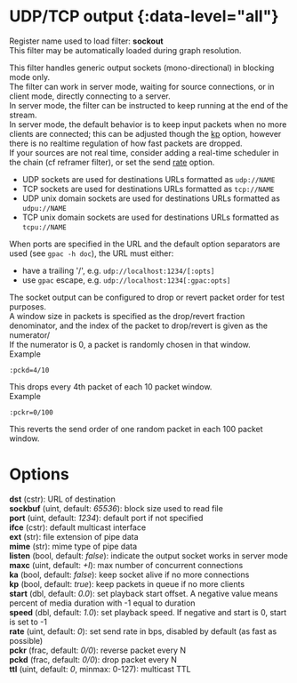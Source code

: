 <!-- automatically generated - do not edit, patch gpac/applications/gpac/gpac.c -->

# UDP/TCP output {:data-level="all"}   
  
Register name used to load filter: __sockout__  
This filter may be automatically loaded during graph resolution.  
  
This filter handles generic output sockets (mono-directional) in blocking mode only.  
The filter can work in server mode, waiting for source connections, or in client mode, directly connecting to a server.  
In server mode, the filter can be instructed to keep running at the end of the stream.  
In server mode, the default behavior is to keep input packets when no more clients are connected; this can be adjusted though the [kp](#kp) option, however there is no realtime regulation of how fast packets are dropped.  
If your sources are not real time, consider adding a real-time scheduler in the chain (cf reframer filter), or set the send [rate](#rate) option.  
  

- UDP sockets are used for destinations URLs formatted as `udp://NAME`  
- TCP sockets are used for destinations URLs formatted as `tcp://NAME`  
- UDP unix domain sockets are used for destinations URLs formatted as `udpu://NAME`  
- TCP unix domain sockets are used for destinations URLs formatted as `tcpu://NAME`  

  
When ports are specified in the URL and the default option separators are used (see `gpac -h doc`), the URL must either:  

- have a trailing '/', e.g. `udp://localhost:1234/[:opts]`  
- use `gpac` escape, e.g. `udp://localhost:1234[:gpac:opts]`  

  
The socket output can be configured to drop or revert packet order for test purposes.  
A window size in packets is specified as the drop/revert fraction denominator, and the index of the packet to drop/revert is given as the numerator/  
If the numerator is 0, a packet is randomly chosen in that window.  
Example
```
:pckd=4/10
``` 

This drops every 4th packet of each 10 packet window.  
Example
```
:pckr=0/100
```  

This reverts the send order of one random packet in each 100 packet window.  
  

# Options    
  
<a id="dst">__dst__</a> (cstr): URL of destination  
<a id="sockbuf">__sockbuf__</a> (uint, default: _65536_): block size used to read file  
<a id="port">__port__</a> (uint, default: _1234_): default port if not specified  
<a id="ifce">__ifce__</a> (cstr): default multicast interface  
<a id="ext">__ext__</a> (str): file extension of pipe data  
<a id="mime">__mime__</a> (str): mime type of pipe data  
<a id="listen">__listen__</a> (bool, default: _false_): indicate the output socket works in server mode  
<a id="maxc">__maxc__</a> (uint, default: _+I_): max number of concurrent connections  
<a id="ka">__ka__</a> (bool, default: _false_): keep socket alive if no more connections  
<a id="kp">__kp__</a> (bool, default: _true_): keep packets in queue if no more clients  
<a id="start">__start__</a> (dbl, default: _0.0_): set playback start offset. A negative value means percent of media duration with -1 equal to duration  
<a id="speed">__speed__</a> (dbl, default: _1.0_): set playback speed. If negative and start is 0, start is set to -1  
<a id="rate">__rate__</a> (uint, default: _0_): set send rate in bps, disabled by default (as fast as possible)  
<a id="pckr">__pckr__</a> (frac, default: _0/0_): reverse packet every N  
<a id="pckd">__pckd__</a> (frac, default: _0/0_): drop packet every N  
<a id="ttl">__ttl__</a> (uint, default: _0_, minmax: 0-127): multicast TTL  
  
